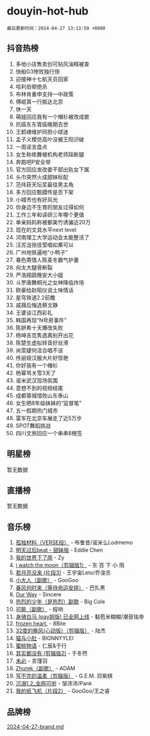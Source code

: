 # douyin-hot-hub

`最后更新时间：2024-04-27 13:13:59 +0800`

## 抖音热榜

1. 多地小店售卖创可贴风油精被查
1. 快船G3惨败独行侠
1. 迎接神十七航天员回家
1. 哈利伯顿绝杀
1. 布林肯重申支持一中政策
1. 傅崐萁一行抵达北京
1. 休一天
1. 萌娃回应我有一个帽衫被改成歌
1. 抗癌东东胃癌晚期去世
1. 王鹤棣维护同担小球迷
1. 孟子义模仿高叶没被王阳识破
1. 一周谣言盘点
1. 女生称练舞被机构老师踩断腿
1. 奔跑吧P安全带
1. 官方回应发改委干部出轨女下属
1. 头巾突然火成甜妹标配
1. 范伟获天坛奖最佳男主角
1. 多方回应甄嬛传是否下架
1. 小城市也有好风光
1. 你身边不生育的朋友过得如何
1. 工作三年和读研三年哪个更值
1. 单亲妈妈称被都美竹诱骗近20万
1. 现在的文具水平next level
1. 河南理工大学运动会太能整活了
1. 汪苏泷徐佳莹唱如果可以
1. 广州地铁遍地“小鸭子”
1. 春色寄情人陈麦冬霸气护妻
1. 向太大腿骨断裂
1. 严浩翔跳晚安大小姐
1. 斗罗唐舞桐光之女神降临炸场
1. 欧豪给赵昭仪说土味情话
1. 星穹铁道2.2前瞻
1. 戚薇后悔选蔡文静
1. 王婆谈江西彩礼
1. 韩国再现“N号房事件”
1. 陈妍希十天爆改失败
1. 杨坤吉克隽逸离别开出花
1. 陈楚生虚拟转音好丝滑
1. 尚雯婕何洁合唱不该
1. 佟丽娅汉服大片好惊艳
1. 你好我有一个帽衫
1. 杨幂骂关雪3天了
1. 诺米武汉现场氛围
1. 意想不到的视频结尾
1. 成都蓉城惜败山东泰山
1. 女生晒8年级妹妹的“监督笔”
1. 五一假期热门城市
1. 雷军在北京车展走了近5万步
1. SPOT舞蹈挑战
1. 四川文旅回应一个串串8根签

## 明星榜

暂无数据

## 直播榜

暂无数据

## 音乐榜

1. [孤独材料（VERSE段）](https://sf5-hl-cdn-tos.douyinstatic.com/obj/tos-cn-ve-2774/ocX7glDNHYlwFeYrGQfBZoThtvPWy8tCCEBGKQ) - 布鲁昔/诺米么Lodmemo
1. [明天过后beat - 甜妹版](https://sf3-cdn-tos.douyinstatic.com/obj/tos-cn-ve-2774/osMLYeeoMm04CZyaI91XUDF8OzLRLgePKALGHI) - Eddie Chen
1. [我的世界下了雨](https://sf5-hl-cdn-tos.douyinstatic.com/obj/tos-cn-ve-2774/o85sBiwXIByH9bWIMAEEOoiQ1o1m9Afn15BspE) - Zy
1. [i watch the moon（剪辑版1）](https://sf5-hl-cdn-tos.douyinstatic.com/obj/tos-cn-ve-2774/o0I9mSChzHZANMJIEBfkCQzzg6N5WAcVtqft9P) - 东 百 下 小 雨
1. [若月亮没来 (片段3)](https://sf3-cdn-tos.douyinstatic.com/obj/tos-cn-ve-2774/okfyEUsGW1B1ovJi5JiN9IjvAT2lMwA054GoEB) - 王宇宙Leto/乔浚丞
1. [小大人（副歌）](https://sf5-hl-cdn-tos.douyinstatic.com/obj/tos-cn-ve-2774/oIhaDwehWhLFsVIG7QIICLLazDNGJAGg5geeb4) - GooGoo
1. [春风何时来（等待命运安排）](https://sf5-hl-cdn-tos.douyinstatic.com/obj/tos-cn-ve-2774/oICBNbD3gelMfB4WgiD1KI2jQtXZE2FgHLwtsl) - 巴扎黑
1. [Our Way](https://sf3-cdn-tos.douyinstatic.com/obj/tos-cn-ve-2774/o8tPEkQgQNCe0DPeFwZzYrbqLlnzBBrYidWkEZ) - Sincere
1. [热烈的少年（是热烈）副歌](https://sf3-cdn-tos.douyinstatic.com/obj/tos-cn-ve-2774/owVNI0CLDAUMtSz6TEYvfFBFL4UDFFhLfgK8fa) - Big Cole
1. [可能（副歌）](https://sf5-hl-cdn-tos.douyinstatic.com/obj/tos-cn-ve-2774/cde1731888894259b333569393c2fb51) - 程响
1. [身骑白马 (pay姐版) 已全网上线](https://sf3-cdn-tos.douyinstatic.com/obj/tos-cn-ve-2774/oQLO5ZgLsFkaDhdIIveF2zUCgfweY0gWaH4AQG) - 黏苞米糊糊/潮音铭帝
1. [frozen heart.](https://sf5-hl-cdn-tos.douyinstatic.com/obj/tos-cn-ve-2774/oIIWJfyjIACZA9zQMtnJ6hQQhFC4vhCupoRBsO) - 8Bite
1. [32度的晚风(心动版）（剪辑版）](https://sf5-hl-cdn-tos.douyinstatic.com/obj/tos-cn-ve-2774/owNyabsyWdzUulxhoJfK8IBXgp0UMQAHpvGh2B) - 陆杰
1. [猫与小肚](https://sf6-cdn-tos.douyinstatic.com/obj/tos-cn-ve-2774/osZeoClMECgK8DYl6VebABgbchEtPYQjZEnRtd) - BIGNNYYLEI
1. [蜜桃物语](https://sf3-cdn-tos.douyinstatic.com/obj/tos-cn-ve-2774/oIhOSCZtIACtYU4XQkngiW9kCBfVD1Fz9IYeqL) - 仁辰&于行
1. [其实都没有 (剪辑版2)](https://sf6-cdn-tos.douyinstatic.com/obj/tos-cn-ve-2774/oEBNQenHZtBhxYjGgUDQk0BCHTigQafgFlbQ7k) - 于冬然
1. [未必](https://sf5-hl-cdn-tos.douyinstatic.com/obj/tos-cn-ve-2774/ogntQMFnKQDZUgTCYuJgfLEtleYZZFxBQqhhFB) - 言瑾羽
1. [Zhurek（副歌）](https://sf5-hl-cdn-tos.douyinstatic.com/obj/tos-cn-ve-2774/ooQm8FBZQDlf0btEYgVpCcSCQfrdJGBEKZYBGS) - ADAM
1. [写不完的温柔（剪辑版）](https://sf5-hl-cdn-tos.douyinstatic.com/obj/tos-cn-ve-2774/oYBzzZQJ233GfwkemJJffAIWgeIYrjZfWhHTcG) - G.E.M. 邓紫棋
1. [沉溺1.2_全网可听](https://sf27-cdn-tos.douyinstatic.com/obj/tos-cn-ve-2774/ok2QoiBqsWAX9McZmWiI9gAB0EzwD4Xj6yfmtH) - 邹沛沛/Pank
1. [我的纸飞机（片段2）](https://sf3-cdn-tos.douyinstatic.com/obj/tos-cn-ve-2774/oM2ZrKcg2CD5AeRB2gkeXOFB1IxAGJdZPazYHf) - GooGoo/王之睿

## 品牌榜

[2024-04-27-brand.md](2024-04-27-brand.md)

